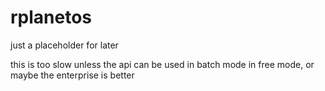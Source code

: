 # rplanetos
just a placeholder for later

this is too slow unless the api can be used in batch mode in free mode, or maybe the enterprise is better
